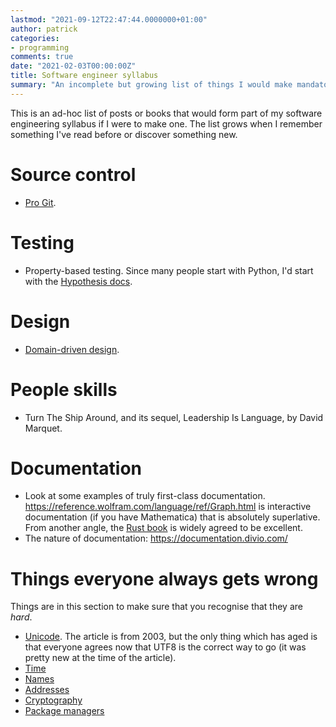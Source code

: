 ```yaml
---
lastmod: "2021-09-12T22:47:44.0000000+01:00"
author: patrick
categories:
- programming
comments: true
date: "2021-02-03T00:00:00Z"
title: Software engineer syllabus
summary: "An incomplete but growing list of things I would make mandatory reading if I were building a software engineering syllabus."
---
```


This is an ad-hoc list of posts or books that would form part of my software engineering syllabus if I were to make one.
The list grows when I remember something I've read before or discover something new.

# Source control

* [Pro Git](https://git-scm.com/book/en/v2).

# Testing

* Property-based testing. Since many people start with Python, I'd start with the [Hypothesis docs](https://hypothesis.readthedocs.io/en/latest/).

# Design

* [Domain-driven design](https://fsharpforfunandprofit.com/series/designing-with-types.html).

# People skills

* Turn The Ship Around, and its sequel, Leadership Is Language, by David Marquet.

# Documentation

* Look at some examples of truly first-class documentation. https://reference.wolfram.com/language/ref/Graph.html is interactive documentation (if you have Mathematica) that is absolutely superlative. From another angle, the [Rust book](https://doc.rust-lang.org/book/) is widely agreed to be excellent.
* The nature of documentation: https://documentation.divio.com/

# Things everyone always gets wrong

Things are in this section to make sure that you recognise that they are *hard*.

* [Unicode](https://www.joelonsoftware.com/2003/10/08/the-absolute-minimum-every-software-developer-absolutely-positively-must-know-about-unicode-and-character-sets-no-excuses/). The article is from 2003, but the only thing which has aged is that everyone agrees now that UTF8 is the correct way to go (it was pretty new at the time of the article).
* [Time](https://infiniteundo.com/post/25326999628/falsehoods-programmers-believe-about-time)
* [Names](https://www.kalzumeus.com/2010/06/17/falsehoods-programmers-believe-about-names/)
* [Addresses](https://www.mjt.me.uk/posts/falsehoods-programmers-believe-about-addresses/)
* [Cryptography](https://security.stackexchange.com/a/18198)
* [Package managers](https://medium.com/@sdboyer/so-you-want-to-write-a-package-manager-4ae9c17d9527)
